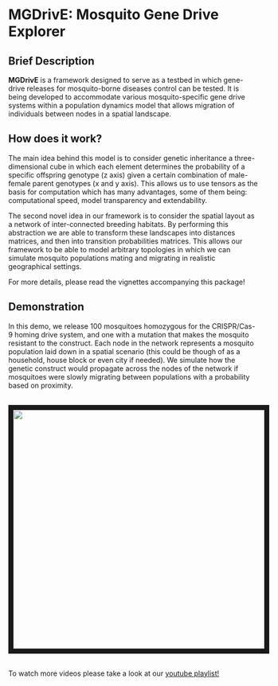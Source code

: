 # **MGDrivE**: Mosquito Gene Drive Explorer

## Brief Description

**MGDrivE** is a framework designed to serve as a testbed in which gene-drive releases for mosquito-borne diseases control can be tested. It is being developed to accommodate various mosquito-specific gene drive systems within a population dynamics model that allows migration of individuals between nodes in a spatial landscape.

## How does it work?

The main idea behind this model is to consider genetic inheritance a three-dimensional cube in which each element determines the probability of a specific offspring genotype (z axis) given a certain combination of male-female parent genotypes (x and y axis). This allows us to use tensors as the basis for computation which has many advantages, some of them being: computational speed, model transparency and extendability.

The second novel idea in our framework is to consider the spatial layout as a network of inter-connected breeding habitats. By performing this abstraction we are able to transform these landscapes into distances matrices, and then into transition probabilities matrices. This allows our framework to be able to model arbitrary topologies in which we can simulate mosquito populations mating and migrating in realistic geographical settings.

For more details, please read the vignettes accompanying this package!

## Demonstration

In this demo, we release 100 mosquitoes homozygous for the CRISPR/Cas-9 homing drive system, and one with a mutation that makes the mosquito resistant to the construct. Each node in the network represents a mosquito population laid down in a spatial scenario (this could be though of as a household, house block or even city if needed). We simulate how the genetic construct would propagate across the nodes of the network if mosquitoes were slowly migrating between populations with a probability based on proximity. 

<br>
<div align="center">
<a href="https://youtu.be/sZXuUtToszw" target="_blank"><img src="http://img.youtube.com/vi/sZXuUtToszw/0.jpg" width="640" height="480" border="10"/></a>
</div>
<br>

To watch more videos please take a look at our [youtube playlist!](https://www.youtube.com/playlist?list=PLRzY6w7pvIWqFJi94ZfhPkSVnazlUylpN)
